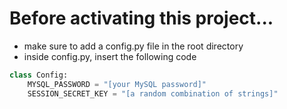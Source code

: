 # Before activating this project...
- make sure to add a config.py file in the root directory
- inside config.py, insert the following code
```python
class Config:
    MYSQL_PASSWORD = "[your MySQL password]"
    SESSION_SECRET_KEY = "[a random combination of strings]"
```